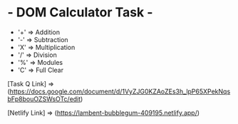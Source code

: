 # - **DOM Calculator Task** -

- '+' => Addition
- '-' => Subtraction
- 'X' => Multiplication
- '/' => Division
- '%' => Modules
- 'C' => Full Clear

[Task Q Link] => 
(https://docs.google.com/document/d/1VyZJG0KZAoZEs3h_lpP65XPekNqsbFp8bouOZSWsOTc/edit)

[Netlify Link] => 
(https://lambent-bubblegum-409195.netlify.app/)